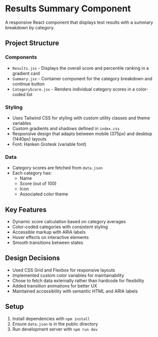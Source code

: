 # Results Summary Component

A responsive React component that displays test results with a summary breakdown by category.

## Project Structure

### Components

- `Results.jsx` - Displays the overall score and percentile ranking in a gradient card
- `Summary.jsx` - Container component for the category breakdown and continue button
- `CategoryScore.jsx` - Renders individual category scores in a color-coded list

### Styling

- Uses Tailwind CSS for styling with custom utility classes and theme variables
- Custom gradients and shadows defined in `index.css`
- Responsive design that adapts between mobile (375px) and desktop (1440px) layouts
- Font: Hanken Grotesk (variable font)

### Data

- Category scores are fetched from `data.json`
- Each category has:
  - Name
  - Score (out of 100)
  - Icon
  - Associated color theme

## Key Features

- Dynamic score calculation based on category averages
- Color-coded categories with consistent styling
- Accessible markup with ARIA labels
- Hover effects on interactive elements
- Smooth transitions between states

## Design Decisions

- Used CSS Grid and Flexbox for responsive layouts
- Implemented custom color variables for maintainability
- Chose to fetch data externally rather than hardcode for flexibility
- Added transition animations for better UX
- Maintained accessibility with semantic HTML and ARIA labels

## Setup

1. Install dependencies with `npm install`
2. Ensure `data.json` is in the public directory
3. Run development server with `npm run dev`
